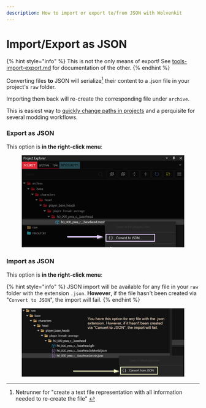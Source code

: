 ```yaml
---
description: How to import or export to/from JSON with Wolvenkit
---
```


# Import/Export as JSON

{% hint style="info" %}
This is not the only means of export! See [tools-import-export.md](../../tools/tools-import-export.md "mention") for documentation of the other.
{% endhint %}

Converting files **to** JSON will serialize[^1] their content to a .json file in your project's `raw` folder.&#x20;

Importing them back will re-create the corresponding file under `archive`.

This is easiest way to [quickly change paths in projects](https://app.gitbook.com/s/4gzcGtLrr90pVjAWVdTc/modding-guides/items-equipment/moving-and-renaming-in-existing-projects) and a perquisite for several modding workflows.

### Export as JSON

This option is **in the right-click menu**:

<figure><img src="../../../.gitbook/assets/export_convert_to_json.png" alt=""><figcaption></figcaption></figure>

### Import as JSON

This option is **in the right-click menu**:

{% hint style="info" %}
JSON import will be available for any file in your `raw` folder with the extension `.json`. **However**, if the file hasn't been created via "`Convert to JSON`", the import will fail.&#x20;
{% endhint %}

<figure><img src="../../../.gitbook/assets/import_convert_from_json.png" alt=""><figcaption></figcaption></figure>

[^1]: Netrunner for "create a text file representation with all information needed to re-create the file"  &#x20;
